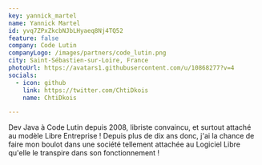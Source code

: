 ```yaml
---
key: yannick_martel
name: Yannick Martel
id: yvq7ZPxZkcbNJbLHyaeq8Nj4TQ52
feature: false
company: Code Lutin
companyLogo: /images/partners/code_lutin.png
city: Saint-Sébastien-sur-Loire, France
photoUrl: https://avatars1.githubusercontent.com/u/10868277?v=4
socials:
  - icon: github
    link: https://twitter.com/ChtiDkois
    name: ChtiDkois

---
```


Dev Java à Code Lutin depuis 2008, libriste convaincu, et surtout attaché au modèle Libre Entreprise !
Depuis plus de dix ans donc, j'ai la chance de faire mon boulot dans une société tellement attachée au Logiciel Libre qu'elle le transpire dans son fonctionnement !
